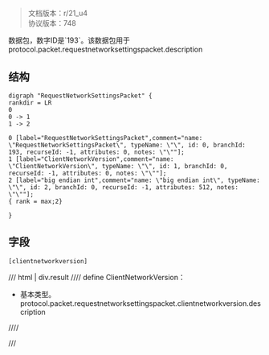 # <!-- md:samp RequestNetworkSettingsPacket -->

> 文档版本：r/21_u4<br/>协议版本：748

<!-- md:samp RequestNetworkSettingsPacket -->数据包，数字ID是`193`。该数据包用于protocol.packet.requestnetworksettingspacket.description

## 结构

```viz
digraph "RequestNetworkSettingsPacket" {
rankdir = LR
0
0 -> 1
1 -> 2

0 [label="RequestNetworkSettingsPacket",comment="name: \"RequestNetworkSettingsPacket\", typeName: \"\", id: 0, branchId: 193, recurseId: -1, attributes: 0, notes: \"\""];
1 [label="ClientNetworkVersion",comment="name: \"ClientNetworkVersion\", typeName: \"\", id: 1, branchId: 0, recurseId: -1, attributes: 0, notes: \"\""];
2 [label="big endian int",comment="name: \"big endian int\", typeName: \"\", id: 2, branchId: 0, recurseId: -1, attributes: 512, notes: \"\""];
{ rank = max;2}

}

```

## 字段

```title='RequestNetworkSettingsPacket'
[clientnetworkversion]
```

/// html | div.result
//// define
ClientNetworkVersion：<!-- md:samp big endian int -->

- 基本类型。protocol.packet.requestnetworksettingspacket.clientnetworkversion.description


////

///

